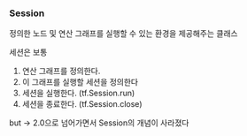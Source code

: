### Session
정의한 노드 및 연산 그래프를 실행할 수 있는 환경을 제공해주는 클래스

세션은 보통
1) 연산 그래프를 정의한다.
2) 이 그래프를 실행할 세션을 정의한다
3) 세션을 실행한다. (tf.Session.run)
4) 세션을 종료한다. (tf.Session.close)

but -> 2.0으로 넘어가면서 Session의 개념이 사라졌다


